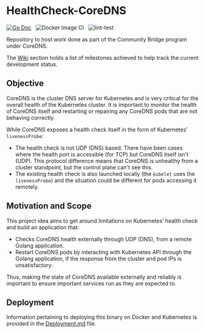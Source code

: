 # HealthCheck-CoreDNS
[![Go Doc](https://img.shields.io/badge/godoc-reference-blue.svg?style=flat-square)](https://pkg.go.dev/github.com/WJayesh/health-check) &nbsp;
![Docker Image CI](https://github.com/WJayesh/healthCheck/workflows/Docker%20Image%20CI/badge.svg) &nbsp; ![lint-test](https://github.com/WJayesh/health-check/workflows/lint-test/badge.svg) 

Repository to host work done as part of the Community Bridge program under CoreDNS. 

The [Wiki](https://github.com/WJayesh/healthCheck/wiki) section holds a list of milestones achieved to help track the current development status. 

## Objective

CoreDNS is the cluster DNS server for Kubernetes and is very critical for the overall health of the Kubernetes cluster. It is important to monitor the health of CoreDNS itself and restarting or repairing any CoreDNS pods that are not behaving correctly.  
 
While CoreDNS exposes a health check itself in the form of Kubernetes’ `livenessProbe`: 


- The health check is not UDP (DNS) based. There have been cases where the health port is accessible (for TCP) but CoreDNS itself isn't (UDP). This protocol difference means that CoreDNS is unhealthy from a cluster standpoint, but the control plane can't see this.  
- The existing health check is also launched locally (the `kubelet` uses the `livenessProbe`) and the situation could be different for pods accessing it remotely. 
 
## Motivation and Scope


This project idea aims to get around limitations on Kubernetes’ health check and build an application that: 


- Checks CoreDNS health externally through UDP (DNS), from a remote Golang application. 
- Restart CoreDNS pods by interacting with Kubernetes API through the Golang application, if the response from the cluster and pod IPs is unsatisfactory.  

Thus, making the state of CoreDNS available externally and reliably is important to ensure important services run as they are expected to.

## Deployment
Information pertaining to deploying this binary on Docker and Kubernetes is provided in the [Deployment.md](https://github.com/WJayesh/healthCheck/blob/master/DEPLOYMENT.md) file. 
